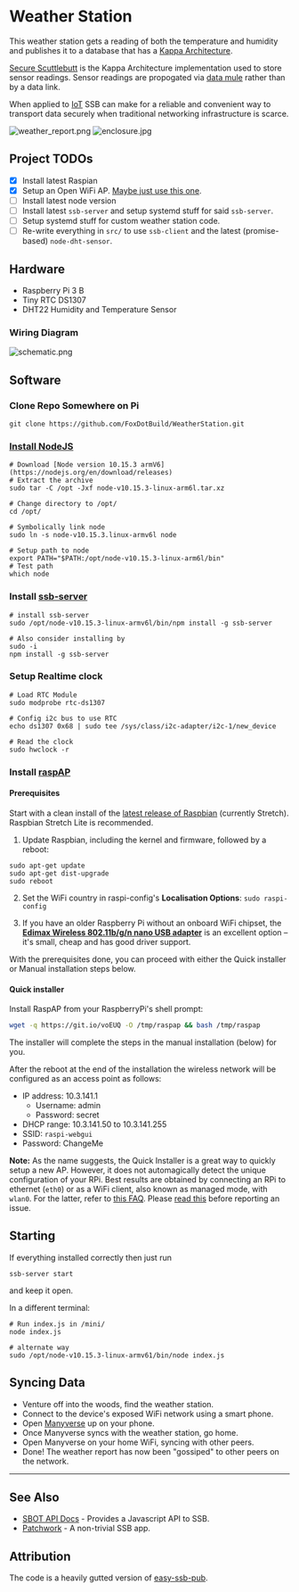 # Weather Station
This weather station gets a reading of both the temperature and humidity and publishes it to a database that has a [Kappa Architecture](http://milinda.pathirage.org/kappa-architecture.com/).

[Secure Scuttlebutt](https://ssbc.github.io/scuttlebutt-protocol-guide/) is the Kappa Architecture implementation used to store sensor readings. Sensor readings are propogated via [data mule](https://en.wikipedia.org/wiki/Data_mule) rather than by a data link.

When applied to [IoT](https://en.wikipedia.org/wiki/Internet_of_things) SSB can make for a reliable and convenient way to transport data securely when traditional networking infrastructure is scarce.

   ![weather_report.png](weather_report.png)
   ![enclosure.jpg](enclosure.jpg)
## Project TODOs

 - [X] Install latest Raspian
 - [X] Setup an Open WiFi AP. [Maybe just use this one](https://github.com/billz/raspap-webgui).
 - [ ] Install latest node version
 - [ ] Install latest `ssb-server` and setup systemd stuff for said `ssb-server`.
 - [ ] Setup systemd stuff for custom weather station code.
 - [ ] Re-write everything in `src/` to use `ssb-client` and the latest (promise-based) `node-dht-sensor`.
 
## Hardware

 * Raspberry Pi 3 B
 * Tiny RTC DS1307
 * DHT22 Humidity and Temperature Sensor
 ### Wiring Diagram
  ![schematic.png](schematic.png)
  
## Software
 ### Clone Repo Somewhere on Pi
  ```
  git clone https://github.com/FoxDotBuild/WeatherStation.git
  ```
 ### [Install NodeJS](https://www.instructables.com/id/Install-Nodejs-and-Npm-on-Raspberry-Pi/)
  ```
  # Download [Node version 10.15.3 armV6] (https://nodejs.org/en/download/releases)
  # Extract the archive
  sudo tar -C /opt -Jxf node-v10.15.3-linux-arm6l.tar.xz
  
  # Change directory to /opt/
  cd /opt/
  
  # Symbolically link node
  sudo ln -s node-v10.15.3.linux-armv6l node
  
  # Setup path to node
  export PATH="$PATH:/opt/node-v10.15.3-linux-arm6l/bin"
  # Test path
  which node
  ```
 ### Install [ssb-server](https://github.com/ssbc/ssb-server)
  ```
  # install ssb-server
  sudo /opt/node-v10.15.3-linux-armv6l/bin/npm install -g ssb-server
  
  # Also consider installing by
  sudo -i
  npm install -g ssb-server
  ```
 ### Setup Realtime clock
  ```
  # Load RTC Module
  sudo modprobe rtc-ds1307

  # Config i2c bus to use RTC
  echo ds1307 0x68 | sudo tee /sys/class/i2c-adapter/i2c-1/new_device

  # Read the clock
  sudo hwclock -r
  ```
  ### Install [raspAP](https://github.com/billz/raspap-webgui)
  #### Prerequisites
  Start with a clean install of the [latest release of Raspbian](https://www.raspberrypi.org/downloads/raspbian/) (currently Stretch). Raspbian Stretch Lite is recommended.

  1. Update Raspbian, including the kernel and firmware, followed by a reboot:
  ```
  sudo apt-get update
  sudo apt-get dist-upgrade
  sudo reboot
  ```
  2. Set the WiFi country in raspi-config's **Localisation Options**: `sudo raspi-config`

  3. If you have an older Raspberry Pi without an onboard WiFi chipset, the [**Edimax Wireless 802.11b/g/n nano USB adapter**](https://www.edimax.com/edimax/merchandise/merchandise_detail/data/edimax/global/wireless_adapters_n150/ew-7811un) is an excellent option – it's small, cheap and has good driver support.

  With the prerequisites done, you can proceed with either the Quick installer or Manual installation steps below.

  #### Quick installer
  Install RaspAP from your RaspberryPi's shell prompt:
  ```sh
  wget -q https://git.io/voEUQ -O /tmp/raspap && bash /tmp/raspap
  ```
  The installer will complete the steps in the manual installation (below) for you.

  After the reboot at the end of the installation the wireless network will be
  configured as an access point as follows:
  * IP address: 10.3.141.1
    * Username: admin
    * Password: secret
  * DHCP range: 10.3.141.50 to 10.3.141.255
  * SSID: `raspi-webgui`
  * Password: ChangeMe

  **Note:** As the name suggests, the Quick Installer is a great way to quickly setup a new AP. However, it does not automagically detect the unique configuration of your RPi. Best results are obtained by connecting an RPi to ethernet (`eth0`) or as a WiFi client, also known as managed mode, with `wlan0`. For the latter, refer to [this FAQ](https://github.com/billz/raspap-webgui/wiki/FAQs#how-do-i-prepare-the-sd-card-to-connect-to-wifi-in-headless-mode). Please [read this](https://github.com/billz/raspap-webgui/wiki/Reporting-issues) before reporting an issue.
  
## Starting
 If everything installed correctly then just run
 ```
 ssb-server start
 ```
 and keep it open.
 
 In a different terminal:
 ```
 # Run index.js in /mini/
 node index.js
 
 # alternate way
 sudo /opt/node-v10.15.3-linux-armv61/bin/node index.js
 ```
## Syncing Data

 * Venture off into the woods, find the weather station.
 * Connect to the device's exposed WiFi network using a smart phone.
 * Open [Manyverse](https://play.google.com/store/apps/details?id=se.manyver) up on your phone.
 * Once Manyverse syncs with the weather station, go home.
 * Open Manyverse on your home WiFi, syncing with other peers.
 * Done! The weather report has now been "gossiped" to other peers on the network.

---
## See Also

 * [SBOT API Docs](https://scuttlebot.io/) - Provides a Javascript API to SSB.
 * [Patchwork](https://github.com/ssbc/patchwork) - A non-trivial SSB app.
 
## Attribution

The code is a heavily gutted version of [easy-ssb-pub](https://github.com/staltz/easy-ssb-pub).
